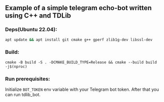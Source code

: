 ## Example of a simple telegram echo-bot written using C++ and TDLib

### Deps(Ubuntu 22.04):
```bash
apt update && apt install git cmake g++ gperf zlib1g-dev libssl-dev
```

### Build:
```
cmake -B build -S . -DCMAKE_BUILD_TYPE=Release && cmake --build build -j$(nproc)
```

### Run prerequisites:
Initialize `BOT_TOKEN` env variable with your Telegram bot token.
After that you can run tdlib_bot.